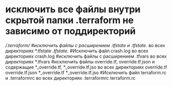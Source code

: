 # исключить все файлы внутри скрытой папки .terraform не зависимо от поддиректорий
**/.terraform/*
#исключить файлы с расширением .tfstate и .tfstate.* во всех директориях
*.tfstate
*.tfstate.*
#Исключить файл crash.log во всех директориях
crash.log
#исключить файлы с расширением .tfvars во всех директориях
*.tfvars
#исключить файлы override.tf, override.tf.json и содержащие *_override.tf, *_override.tf.jso во всех директориях
override.tf
override.tf.json
*_override.tf
*_override.tf.jso
#Исключить файл terraform.rc и .terraformrc  во всех директориях
.terraformrc
terraform.rc